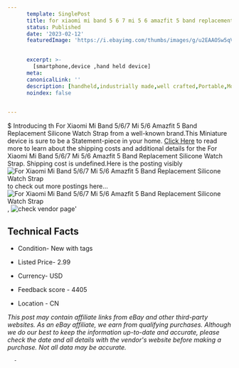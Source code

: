 ```yaml
---
      template: SinglePost
      title: for xiaomi mi band 5 6 7 mi 5 6 amazfit 5 band replacement silicone watch strap
      status: Published
      date: '2023-02-12'
      featuredImage: 'https://i.ebayimg.com/thumbs/images/g/u2EAAOSw5qViu~qQ/s-l225.jpg'
       

      excerpt: >-
        [smartphone,device ,hand held device]
      meta:
      canonicalLink: ''
      description: [handheld,industrially made,well crafted,Portable,Mobile,Compact,Convenient,Lightweight,Maneuverable,Man-portable,Miniature,Carriable,Hand-held,Light,Holdable,Transportable,Mobile device,Pocket-sized,On-the-go,Wireless,Cordless,Compact size,Convenient size, smartphone,device ,hand held device]
      noindex: false
      

---
```

$
      Introducing th For Xiaomi Mi Band 5/6/7 Mi 5/6 Amazfit 5 Band Replacement Silicone Watch Strap from a well-known brand.This Miniature device  is sure to be a Statement-piece in your home. [Click Here](https://www.ebay.com/itm/195178065344?hash=item2d7184edc0%3Ag%3Au2EAAOSw5qViu%7EqQ&mkevt=1&mkcid=1&mkrid=711-53200-19255-0&campid=%253CePNCampaignId%253E&customid=%253CreferenceId%253E&toolid=10049) to read more to learn about the shipping costs and additional details for the For Xiaomi Mi Band 5/6/7 Mi 5/6 Amazfit 5 Band Replacement Silicone Watch Strap. Shipping cost is undefined.Here is the posting visibly ![For Xiaomi Mi Band 5/6/7 Mi 5/6 Amazfit 5 Band Replacement Silicone Watch Strap](https://i.ebayimg.com/thumbs/images/g/u2EAAOSw5qViu~qQ/s-l225.jpg) to check out more postings here... ![For Xiaomi Mi Band 5/6/7 Mi 5/6 Amazfit 5 Band Replacement Silicone Watch Strap](https://i.ebayimg.com/images/g/u2EAAOSw5qViu~qQ/s-l960.jpg), ![check vendor page](https://origin-galleryplus.ebayimg.com/ws/web/195178065344_2_0_1/225x225.jpg,https://origin-galleryplus.ebayimg.com/ws/web/195178065344_3_0_1/225x225.jpg,https://origin-galleryplus.ebayimg.com/ws/web/195178065344_4_0_1/225x225.jpg,https://origin-galleryplus.ebayimg.com/ws/web/195178065344_5_0_1/225x225.jpg,https://origin-galleryplus.ebayimg.com/ws/web/195178065344_6_0_1/225x225.jpg,https://origin-galleryplus.ebayimg.com/ws/web/195178065344_7_0_1/225x225.jpg,https://origin-galleryplus.ebayimg.com/ws/web/195178065344_8_0_1/225x225.jpg,https://origin-galleryplus.ebayimg.com/ws/web/195178065344_9_0_1/225x225.jpg,https://origin-galleryplus.ebayimg.com/ws/web/195178065344_10_0_1/225x225.jpg,https://origin-galleryplus.ebayimg.com/ws/web/195178065344_11_0_1/225x225.jpg,https://origin-galleryplus.ebayimg.com/ws/web/195178065344_12_0_1/225x225.jpg)'

      

 ## Technical Facts 



     
      

 - Condition- New with tags 


      

 - Listed Price- 2.99 


      

 - Currency- USD 


      

 - Feedback score - 4405 


      

 - Location - CN 


      
      

 *_This post may contain affiliate links from eBay and other third-party websites. As an eBay affiliate, we earn from qualifying purchases. Although we do our best to keep the information up-to-date and accurate, please check the date and all details with the vendor's website before making a purchase. Not all data may be accurate._*




      -
